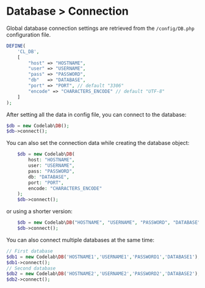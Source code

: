 # Database > Connection

Global database connection settings are retrieved from the `/config/DB.php` configuration file.

```php
DEFINE(
    'CL_DB',
    [
        "host" => "HOSTNAME",
        "user" => "USERNAME",
        "pass" => "PASSWORD",
        "db"   => "DATABASE",
        "port" => "PORT", // default "3306"
        "encode" => "CHARACTERS_ENCODE" // default "UTF-8"
    ]
);
```

After setting all the data in config file, you can connect to the database:

```php
$db = new Codelab\DB();
$db->connect();
```
You can also set the connection data while creating the database object:

```php
    $db = new Codelab\DB(
        host: "HOSTNAME",
        user: "USERNAME",
        pass: "PASSWORD",
        db: "DATABASE",
        port: "PORT",
        encode: "CHARACTERS_ENCODE"
    );
    $db->connect();
```

or using a shorter version:

```php
    $db = new Codelab\DB("HOSTNAME", "USERNAME", "PASSWORD", "DATABASE", "PORT"=3306, "CHARACTERS_ENCODE"=UTF-8);
    $db->connect();
```

You can also connect multiple databases at the same time:

```php
// First database
$db1 = new Codelab\DB('HOSTNAME1','USERNAME1','PASSWORD1','DATABASE1');
$db1->connect();
// Second database
$db2 = new Codelab\DB('HOSTNAME2','USERNAME2','PASSWORD2','DATABASE2');
$db2->connect();
```

